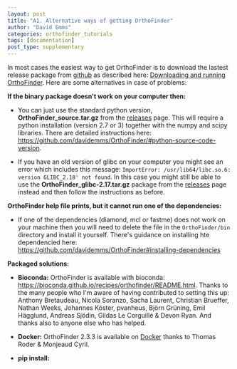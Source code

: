 ```yaml
---
layout: post
title: "A1. Alternative ways of getting OrthoFinder"
author: "David Emms"
categories: orthofinder_tutorials
tags: [documentation]
post_type: supplementary
---
```


In most cases the easiest way to get OrthoFinder is to download the lastest release package from [github](https://github.com/davidemms/OrthoFinder/releases) as described here: [Downloading and running OrthoFinder](/orthofinder_tutorials/010-downloading-and-running-orthofinder.html). Here are some alternatives in case of problems:

**If the binary package doesn't work on your computer then:**

* You can just use the standard python version, **OrthoFinder_source.tar.gz** from the [releases](https://github.com/davidemms/OrthoFinder/releases) page. This will require a python installation (version 2.7 or 3) together with the numpy and scipy libraries. There are detailed instructions here: <https://github.com/davidemms/OrthoFinder/#python-source-code-version>.

* If you have an old version of glibc on your computer you might see an error which includes this message: `ImportError: /usr/lib64/libc.so.6: version GLIBC_2.18' not found`. In this case you might still be able to use the **OrthoFinder_glibc-2.17.tar.gz** package from the [releases](https://github.com/davidemms/OrthoFinder/releases) page instead and then follow the instructions as before. 

**OrthoFinder help file prints, but it cannot run one of the dependencies:**

* If one of the dependencies (diamond, mcl or fastme) does not work on your machine then you will need to delete the file in the `OrthoFinder/bin` directory and install it yourself. There's guidance on installing hte dependencied here: <https://github.com/davidemms/OrthoFinder#installing-dependencies>


**Packaged solutions:**

* **Bioconda:** OrthoFinder is available with bioconda: <https://bioconda.github.io/recipes/orthofinder/README.html>. Thanks to the many people who I'm aware of having contributed to setting this up: Anthony Bretaudeau, Nicola Soranzo, Sacha Laurent, Christian Brueffer, Nathan Weeks, Johannes Köster, pvanheus, Björn Grüning, Emil Hägglund, Andreas Sjödin, Gildas Le Corguillé & Devon Ryan. And thanks also to anyone else who has helped.

* **Docker:** OrthoFinder 2.3.3 is available on [Docker](https://github.com/MrTomRod/Orthofinder-Dockerfile) thanks to Thomas Roder & Monjeaud Cyril. 

* **pip install:**


